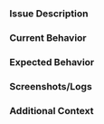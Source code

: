 ### Issue Description
<!-- Provide a clear and concise description of the issue -->

### Current Behavior
<!-- Describe what currently happens (if this is a bug) or the current state (if this is a feature request) -->

### Expected Behavior
<!-- Describe what you expected to happen or what you want to achieve -->

### Screenshots/Logs
<!-- If applicable, add screenshots or logs to help explain your problem -->

### Additional Context
<!-- Add any other context about the problem here -->